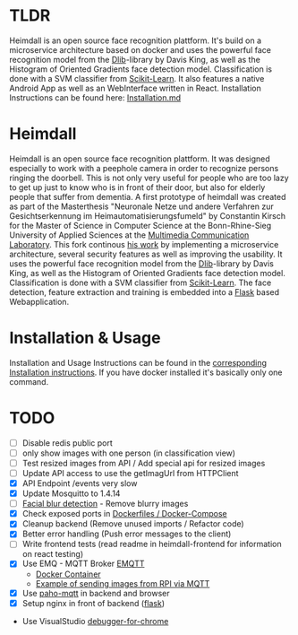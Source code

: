 # TLDR
Heimdall is an open source face recognition plattform. It's build on a microservice architecture based on docker and uses the powerful face recognition model from the [Dlib](https://github.com/davisking/dlib)-library by Davis King, 
as well as the Histogram of Oriented Gradients face detection model. Classification is done with a SVM classifier from 
[Scikit-Learn](http://scikit-learn.org/). It also features a native Android App as well as an WebInterface written in React. Installation Instructions can be found here: [Installation.md](Installation.md)

# Heimdall 
Heimdall is an open source face recognition plattform. It was designed especially to work with a peephole camera in order to recognize persons ringing the doorbell. This is not only very useful for people who are too lazy to get up just to know who is in front of their door, but also for elderly people that suffer from dementia. A first prototype of heimdall was created as part of the Masterthesis "Neuronale Netze und andere Verfahren zur Gesichtserkennung im Heimautomatisierungsfumeld" by Constantin Kirsch for the Master of Science in Computer Science at the Bonn-Rhine-Sieg University of Applied Sciences at the [Multimedia Communication Laboratory](http://mc-lab.inf.h-brs.de/).
This fork continous [his work](https://github.com/kircon/heimdall) by implementing a microservice architecture, several security features as well as improving the usability.
It uses the powerful face recognition model from the [Dlib](https://github.com/davisking/dlib)-library by Davis King, 
as well as the Histogram of Oriented Gradients face detection model. Classification is done with a SVM classifier from 
[Scikit-Learn](http://scikit-learn.org/). The face detection, feature extraction and training is embedded into a 
[Flask](http://flask.pocoo.org/) based Webapplication.
  
 
# Installation & Usage
Installation and Usage Instructions can be found in the [corresponding Installation instructions](Installation.md). If you have docker installed it's basically only one command.


# TODO

- [ ] Disable redis public port
- [ ] only show images with one person (in classification view)
- [ ] Test resized images from API / Add special api for resized images
- [ ] Update API access to use the getImagUrl from HTTPClient
- [x] API Endpoint /events very slow
- [x] Update Mosquitto to 1.4.14
- [ ] [Facial blur detection](https://www.pyimagesearch.com/2015/09/07/blur-detection-with-opencv/) - Remove blurry images
- [x] Check exposed ports in [Dockerfiles / Docker-Compose](https://stackoverflow.com/a/22150099)
- [x] Cleanup backend (Remove unused imports / Refactor code)
- [x] Better error handling (Push error messages to the client)
- [ ] Write frontend tests (read readme in heimdall-frontend for information on react testing)
- [x] Use EMQ - MQTT Broker [EMQTT](http://emqtt.io/)
  - [Docker Container](https://github.com/emqtt/emq-docker)
  - [Example of sending images from RPI via MQTT](https://www.hackster.io/robin-cole/pi-camera-doorbell-with-notifications-408d3d)
- [x] Use [paho-mqtt](https://pypi.python.org/pypi/paho-mqtt/1.1) in backend and browser
- [x] Setup nginx in front of backend ([flask](https://flask-socketio.readthedocs.io/en/latest/))

- Use VisualStudio [debugger-for-chrome](https://marketplace.visualstudio.com/items?itemName=msjsdiag.debugger-for-chrome)

